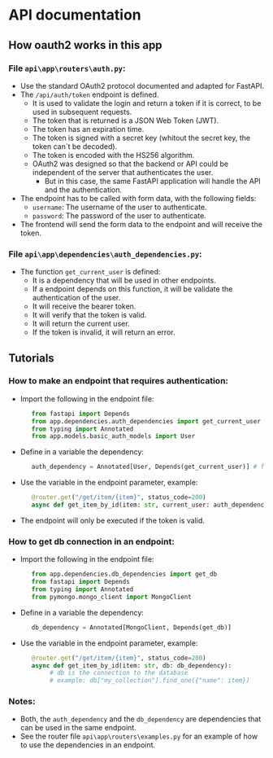 # API documentation

## How oauth2 works in this app

### File `api\app\routers\auth.py`:
 * Use the standard OAuth2 protocol documented and adapted for FastAPI.
 * The `/api/auth/token` endpoint is defined.
     * It is used to validate the login and return a token if it is correct, to be used in subsequent requests.
     * The token that is returned is a JSON Web Token (JWT).
     * The token has an expiration time.
     * The token is signed with a secret key (whitout the secret key, the token can´t be decoded).
     * The token is encoded with the HS256 algorithm.
     * OAuth2 was designed so that the backend or API could be independent of the server that authenticates the user.
         * But in this case, the same FastAPI application will handle the API and the authentication.
 * The endpoint has to be called with form data, with the following fields:
     * `username`: The username of the user to authenticate.
     * `password`: The password of the user to authenticate.
 * The frontend will send the form data to the endpoint and will receive the token.

### File `api\app\dependencies\auth_dependencies.py`:
 * The function `get_current_user` is defined:
     * It is a dependency that will be used in other endpoints.
     * If a endpoint depends on this function, it will be validate the authentication of the user.
     * It will receive the bearer token.
     * It will verify that the token is valid.
     * It will return the current user.
     * If the token is invalid, it will return an error.

## Tutorials

### How to make an endpoint that requires authentication:
 * Import the following in the endpoint file:
   ```python
      from fastapi import Depends
      from app.dependencies.auth_dependencies import get_current_user
      from typing import Annotated
      from app.models.basic_auth_models import User
    ```
 * Define in a variable the dependency:
    ```python
       auth_dependency = Annotated[User, Depends(get_current_user)] # for use: current_user: auth_dependency
    ```
 * Use the variable in the endpoint parameter, example:
    ```python
       @router.get("/get/item/{item}", status_code=200)
       async def get_item_by_id(item: str, current_user: auth_dependency):
    ```
 * The endpoint will only be executed if the token is valid.

### How to get db connection in an endpoint:
 * Import the following in the endpoint file:
   ```python
      from app.dependencies.db_dependencies import get_db
      from fastapi import Depends
      from typing import Annotated
      from pymongo.mongo_client import MongoClient
    ```
 * Define in a variable the dependency:
    ```python
       db_dependency = Annotated[MongoClient, Depends(get_db)]
    ```
 * Use the variable in the endpoint parameter, example:
    ```python
       @router.get("/get/item/{item}", status_code=200)
       async def get_item_by_id(item: str, db: db_dependency):
            # db is the connection to the database
            # example: db["my_collection"].find_one({"name": item})
    ```

### Notes:
* Both, the `auth_dependency` and the `db_dependency` are dependencies that can be used in the same endpoint.
* See the router file `api\app\routers\examples.py` for an example of how to use the dependencies in an endpoint.

